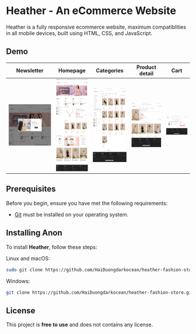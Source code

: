 # Heather - An eCommerce Website

Heather is a fully responsive ecommerce website, maximum compatiblities in all mobile devices, built using HTML, CSS, and JavaScript.

## Demo


| Newsletter | Homepage | Categories | Product detail | Cart |
|------------|----------|------------|----------------|------|
| ![newsletter](demoImage\newsletter.png) | ![homepage](demoImage\homepage.png) | ![categories](demoImage\categories.png) | ![productDetail](demoImage\productDetail.png) | ![cart](demoImage\cart.png) |

<!-- ### Newsletter

![newsletter](demoImage\newsletter.png)

### Homepage

![homepage](demoImage\homepage.png)

### Categories

![categories](demoImage\categories.png)

### Product detail

![productDetail](demoImage\productDetail.png)

### Cart

![cart](demoImage\cart.png) -->

## Prerequisites

Before you begin, ensure you have met the following requirements:

* [Git](https://git-scm.com/downloads "Download Git") must be installed on your operating system.

## Installing Anon

To install **Heather**, follow these steps:

Linux and macOS:

```bash
sudo git clone https://github.com/HaiDuongdarkocean/heather-fashion-store.git
```

Windows:

```bash
git clone https://github.com/HaiDuongdarkocean/heather-fashion-store.git
```

## License

This project is **free to use** and does not contains any license.